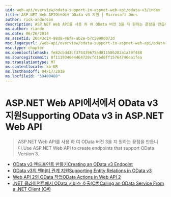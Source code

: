 ```yaml
---
uid: web-api/overview/odata-support-in-aspnet-web-api/odata-v3/index
title: ASP.NET Web API에서에서 OData v3 지원 | Microsoft Docs
author: rick-anderson
description: ASP.NET Web API를 사용 하 여 OData 버전 3을 지 원하는 끝점을 만듭니다.
ms.author: riande
ms.date: 06/26/2014
ms.assetid: 26d43c14-98d8-46fe-ab2e-b7c5998d073d
msc.legacyurl: /web-api/overview/odata-support-in-aspnet-web-api/odata-v3
msc.type: chapter
ms.openlocfilehash: fe82cbd43cf374439675ad811586282a1a79f488
ms.sourcegitcommit: 0f1119340e4464720cfd16d0ff15764746ea1fea
ms.translationtype: MT
ms.contentlocale: ko-KR
ms.lasthandoff: 04/17/2019
ms.locfileid: "59409488"
---
```

# <a name="supporting-odata-v3-in-aspnet-web-api"></a><span data-ttu-id="eb636-103">ASP.NET Web API에서에서 OData v3 지원</span><span class="sxs-lookup"><span data-stu-id="eb636-103">Supporting OData v3 in ASP.NET Web API</span></span>

> <span data-ttu-id="eb636-104">ASP.NET Web API를 사용 하 여 OData 버전 3을 지 원하는 끝점을 만듭니다.</span><span class="sxs-lookup"><span data-stu-id="eb636-104">Use ASP.NET Web API to create endpoints that support OData Version 3.</span></span>


- [<span data-ttu-id="eb636-105">OData v3 엔드포인트 만들기</span><span class="sxs-lookup"><span data-stu-id="eb636-105">Creating an OData v3 Endpoint</span></span>](creating-an-odata-endpoint.md)
- [<span data-ttu-id="eb636-106">OData v3의 엔터티 관계 지원</span><span class="sxs-lookup"><span data-stu-id="eb636-106">Supporting Entity Relations in OData v3</span></span>](working-with-entity-relations.md)
- [<span data-ttu-id="eb636-107">Web API 2의 OData 작업</span><span class="sxs-lookup"><span data-stu-id="eb636-107">OData Actions in Web API 2</span></span>](odata-actions.md)
- [<span data-ttu-id="eb636-108">.NET 클라이언트에서 OData 서비스 호출(C#)</span><span class="sxs-lookup"><span data-stu-id="eb636-108">Calling an OData Service From a .NET Client (C#)</span></span>](calling-an-odata-service-from-a-net-client.md)
